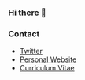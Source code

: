 ### Hi there 👋

<!--
**mccarthy-m-g/mccarthy-m-g** is a ✨ _special_ ✨ repository because its `README.md` (this file) appears on your GitHub profile.

Here are some ideas to get you started:

- 🔭 I’m currently working on ...
- 🌱 I’m currently learning ...
- 👯 I’m looking to collaborate on ...
- 🤔 I’m looking for help with ...
- 💬 Ask me about ...
- 📫 How to reach me: ...
- 😄 Pronouns: ...
- ⚡ Fun fact: ...
-->

### Contact

- [Twitter](https://twitter.com/mccarthymg)
- [Personal Website](https://michaelmccarthy.netlify.app/)
- [Curriculum Vitae](https://michaelmccarthy.netlify.app/files/michael-mccarthy-cv.pdf)
